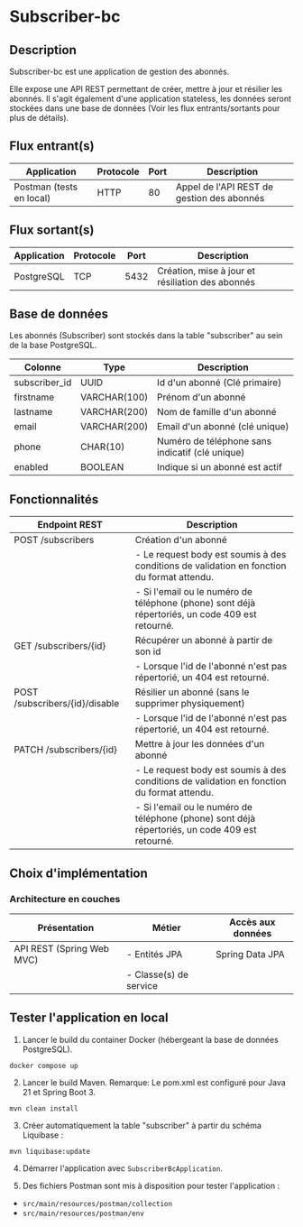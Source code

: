 # Subscriber-bc

## Description

Subscriber-bc est une application de gestion des abonnés.

Elle expose une API REST permettant de créer, mettre à jour et résilier les abonnés.
Il s'agit également d'une application stateless, les données seront stockées dans une base de données 
(Voir les flux entrants/sortants pour plus de détails).

## Flux entrant(s)

| Application              | Protocole | Port | Description                                |
|--------------------------|-----------|------|--------------------------------------------|
| Postman (tests en local) | HTTP      | 80   | Appel de l'API REST de gestion des abonnés |

## Flux sortant(s)

| Application | Protocole | Port | Description                                      |
|-------------|-----------|------|--------------------------------------------------|
| PostgreSQL  | TCP       | 5432 | Création, mise à jour et résiliation des abonnés |

## Base de données

Les abonnés (Subscriber) sont stockés dans la table "subscriber" 
au sein de la base PostgreSQL.

| Colonne       | Type         | Description                                     |
|---------------|--------------|-------------------------------------------------|
| subscriber_id | UUID         | Id d'un abonné (Clé primaire)                   |
| firstname     | VARCHAR(100) | Prénom d'un abonné                              |
| lastname      | VARCHAR(200) | Nom de famille d'un abonné                      |
| email         | VARCHAR(200) | Email d'un abonné (clé unique)                  |
| phone         | CHAR(10)     | Numéro de téléphone sans indicatif (clé unique) |
| enabled       | BOOLEAN      | Indique si un abonné est actif                  |

## Fonctionnalités

| Endpoint REST                  | Description                                                                                     |
|--------------------------------|-------------------------------------------------------------------------------------------------|
| POST /subscribers              | Création d'un abonné                                                                            |
|                                | - Le request body est soumis à des conditions de validation en fonction du format attendu.      |
|                                | - Si l'email ou le numéro de téléphone (phone) sont déjà répertoriés, un code 409 est retourné. |
| GET /subscribers/{id}          | Récupérer un abonné à partir de son id                                                          |
|                                | - Lorsque l'id de l'abonné n'est pas répertorié, un 404 est retourné.                           |
| POST /subscribers/{id}/disable | Résilier un abonné (sans le supprimer physiquement)                                             |
|                                | - Lorsque l'id de l'abonné n'est pas répertorié, un 404 est retourné.                           |
| PATCH /subscribers/{id}        | Mettre à jour les données d'un abonné                                                           |
|                                | - Le request body est soumis à des conditions de validation en fonction du format attendu.      |
|                                | - Si l'email ou le numéro de téléphone (phone) sont déjà répertoriés, un code 409 est retourné. |

## Choix d'implémentation

### Architecture en couches

| Présentation              | Métier                 | Accès aux données |
|---------------------------|------------------------|-------------------|
| API REST (Spring Web MVC) | - Entités JPA          | Spring Data JPA   |
|                           | - Classe(s) de service |                   |

## Tester l'application en local

1) Lancer le build du container Docker (hébergeant la base de données PostgreSQL).

`docker compose up`

2) Lancer le build Maven.
Remarque: Le pom.xml est configuré pour Java 21 et Spring Boot 3.

`mvn clean install`

3) Créer automatiquement la table "subscriber" à partir du schéma Liquibase :

`mvn liquibase:update`

4) Démarrer l'application avec `SubscriberBcApplication`.

5) Des fichiers Postman sont mis à disposition pour tester l'application :

- `src/main/resources/postman/collection`
- `src/main/resources/postman/env`

